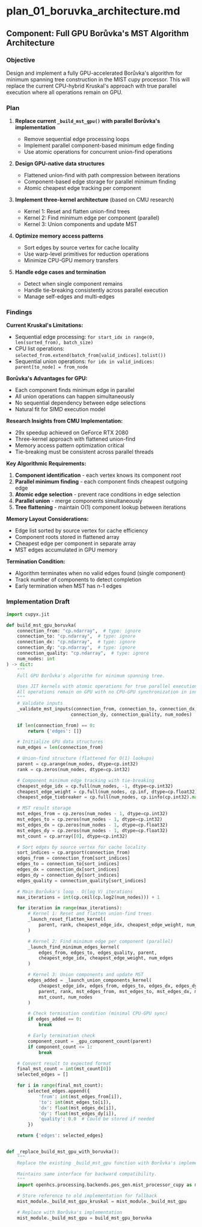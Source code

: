 # plan_01_boruvka_architecture.md
## Component: Full GPU Borůvka's MST Algorithm Architecture

### Objective
Design and implement a fully GPU-accelerated Borůvka's algorithm for minimum spanning tree construction in the MIST cupy processor. This will replace the current CPU-hybrid Kruskal's approach with true parallel execution where all operations remain on GPU.

### Plan
1. **Replace current `_build_mst_gpu()` with parallel Borůvka's implementation**
   - Remove sequential edge processing loops
   - Implement parallel component-based minimum edge finding
   - Use atomic operations for concurrent union-find operations

2. **Design GPU-native data structures**
   - Flattened union-find with path compression between iterations
   - Component-based edge storage for parallel minimum finding
   - Atomic cheapest edge tracking per component

3. **Implement three-kernel architecture** (based on CMU research)
   - Kernel 1: Reset and flatten union-find trees
   - Kernel 2: Find minimum edge per component (parallel)
   - Kernel 3: Union components and update MST

4. **Optimize memory access patterns**
   - Sort edges by source vertex for cache locality
   - Use warp-level primitives for reduction operations
   - Minimize CPU-GPU memory transfers

5. **Handle edge cases and termination**
   - Detect when single component remains
   - Handle tie-breaking consistently across parallel execution
   - Manage self-edges and multi-edges

### Findings
**Current Kruskal's Limitations:**
- Sequential edge processing: `for start_idx in range(0, len(sorted_from), batch_size)`
- CPU list operations: `selected_from.extend(batch_from[valid_indices].tolist())`
- Sequential union operations: `for idx in valid_indices: parent[to_node] = from_node`

**Borůvka's Advantages for GPU:**
- Each component finds minimum edge in parallel
- All union operations can happen simultaneously
- No sequential dependency between edge selections
- Natural fit for SIMD execution model

**Research Insights from CMU Implementation:**
- 29x speedup achieved on GeForce RTX 2080
- Three-kernel approach with flattened union-find
- Memory access pattern optimization critical
- Tie-breaking must be consistent across parallel threads

**Key Algorithmic Requirements:**
1. **Component identification** - each vertex knows its component root
2. **Parallel minimum finding** - each component finds cheapest outgoing edge
3. **Atomic edge selection** - prevent race conditions in edge selection
4. **Parallel union** - merge components simultaneously
5. **Tree flattening** - maintain O(1) component lookup between iterations

**Memory Layout Considerations:**
- Edge list sorted by source vertex for cache efficiency
- Component roots stored in flattened array
- Cheapest edge per component in separate array
- MST edges accumulated in GPU memory

**Termination Condition:**
- Algorithm terminates when no valid edges found (single component)
- Track number of components to detect completion
- Early termination when MST has n-1 edges

### Implementation Draft

```python
import cupyx.jit

def build_mst_gpu_boruvka(
    connection_from: "cp.ndarray",  # type: ignore
    connection_to: "cp.ndarray",  # type: ignore
    connection_dx: "cp.ndarray",  # type: ignore
    connection_dy: "cp.ndarray",  # type: ignore
    connection_quality: "cp.ndarray",  # type: ignore
    num_nodes: int
) -> dict:
    """
    Full GPU Borůvka's algorithm for minimum spanning tree.

    Uses JIT kernels with atomic operations for true parallel execution.
    All operations remain on GPU with no CPU-GPU synchronization in inner loops.
    """
    # Validate inputs
    _validate_mst_inputs(connection_from, connection_to, connection_dx,
                        connection_dy, connection_quality, num_nodes)

    if len(connection_from) == 0:
        return {'edges': []}

    # Initialize GPU data structures
    num_edges = len(connection_from)

    # Union-find structure (flattened for O(1) lookups)
    parent = cp.arange(num_nodes, dtype=cp.int32)
    rank = cp.zeros(num_nodes, dtype=cp.int32)

    # Component minimum edge tracking with tie-breaking
    cheapest_edge_idx = cp.full(num_nodes, -1, dtype=cp.int32)
    cheapest_edge_weight = cp.full(num_nodes, cp.inf, dtype=cp.float32)
    cheapest_edge_tiebreaker = cp.full(num_nodes, cp.iinfo(cp.int32).max, dtype=cp.int32)

    # MST result storage
    mst_edges_from = cp.zeros(num_nodes - 1, dtype=cp.int32)
    mst_edges_to = cp.zeros(num_nodes - 1, dtype=cp.int32)
    mst_edges_dx = cp.zeros(num_nodes - 1, dtype=cp.float32)
    mst_edges_dy = cp.zeros(num_nodes - 1, dtype=cp.float32)
    mst_count = cp.array([0], dtype=cp.int32)

    # Sort edges by source vertex for cache locality
    sort_indices = cp.argsort(connection_from)
    edges_from = connection_from[sort_indices]
    edges_to = connection_to[sort_indices]
    edges_dx = connection_dx[sort_indices]
    edges_dy = connection_dy[sort_indices]
    edges_quality = connection_quality[sort_indices]

    # Main Borůvka's loop - O(log V) iterations
    max_iterations = int(cp.ceil(cp.log2(num_nodes))) + 1

    for iteration in range(max_iterations):
        # Kernel 1: Reset and flatten union-find trees
        _launch_reset_flatten_kernel(
            parent, rank, cheapest_edge_idx, cheapest_edge_weight, num_nodes
        )

        # Kernel 2: Find minimum edge per component (parallel)
        _launch_find_minimum_edges_kernel(
            edges_from, edges_to, edges_quality, parent,
            cheapest_edge_idx, cheapest_edge_weight, num_edges
        )

        # Kernel 3: Union components and update MST
        edges_added = _launch_union_components_kernel(
            cheapest_edge_idx, edges_from, edges_to, edges_dx, edges_dy,
            parent, rank, mst_edges_from, mst_edges_to, mst_edges_dx, mst_edges_dy,
            mst_count, num_nodes
        )

        # Check termination condition (minimal CPU-GPU sync)
        if edges_added == 0:
            break

        # Early termination check
        component_count = _gpu_component_count(parent)
        if component_count <= 1:
            break

    # Convert result to expected format
    final_mst_count = int(mst_count[0])
    selected_edges = []

    for i in range(final_mst_count):
        selected_edges.append({
            'from': int(mst_edges_from[i]),
            'to': int(mst_edges_to[i]),
            'dx': float(mst_edges_dx[i]),
            'dy': float(mst_edges_dy[i]),
            'quality': 0.0  # Could be stored if needed
        })

    return {'edges': selected_edges}


def _replace_build_mst_gpu_with_boruvka():
    """
    Replace the existing _build_mst_gpu function with Borůvka's implementation.

    Maintains same interface for backward compatibility.
    """
    import openhcs.processing.backends.pos_gen.mist_processor_cupy as mist_module

    # Store reference to old implementation for fallback
    mist_module._build_mst_gpu_kruskal = mist_module._build_mst_gpu

    # Replace with Borůvka's implementation
    mist_module._build_mst_gpu = build_mst_gpu_boruvka
```
